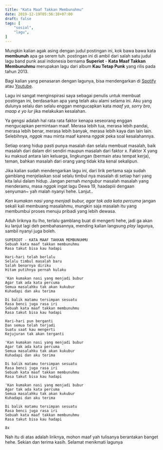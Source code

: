 ```yaml
---
title: "Kata Maaf Takkan Membunuhmu"
date: 2019-12-19T05:56:18+07:00
draft: false
tags: [
    "sosial",
    "lagu",
]
---
```


Mungkin kalian agak asing dengan judul postingan ini, kok bawa bawa kata **membunuh** apa ga serem tuh. postingan ini di ambil dari salah satu judul lagu band punk asal indonesia bernama **Superiot** - **Kata Maaf Takkan Membunuhmu** merupakan lagu dari album **Kau Tetap Punk** yang rilis pada tahun 2013.

Bagi kalian yang penasaran dengan lagunya, bisa mendengarkan di [Spotify](https://open.spotify.com/track/5I4GPsrTRCEnYQydHVIRhh?si=EypRiiQgQimbB28hbaU17g) atau [Youtube](https://www.youtube.com/watch?v=_q2npTPQWeQ).

Lagu ini sangat menginspirasi saya sebagai penulis untuk membuat postingan ini, berdasarkan apa yang telah aku alami selama ini. Aku yang dulunya selalu dan selalu enggan mengucapkan kata *maaf ya*, *sorry bro*, *maap e yo lur* jika melakukan kesalahan. 

Ya gengsi adalah hal rata rata faktor kenapa seseorang enggan mengucapkan permintaan maaf. Merasa lebih tua, merasa lebih pandai, merasa lebih benar, merasa lebih banyak, merasa lebih kaya dan lain lain. Selebihnya, *nggak* mau minta maaf karena *nggak* peka soal kesalahannya.

Setiap orang hidup pasti punya masalah dan selalu membuat masalah, baik masalah dari dalam diri sendiri maupun masalah dari faktor x. Faktor X yang ku maksud antara lain keluarga, lingkungan (bermain atau tempat kerja), teman, bahkan masalah dari orang yang tidak kita kenal sekalipun.

Jika kalian sudah mendengarkan lagu ini, dari lirik pertama saja sudah gamblang menjelaskan soal selalu timbul nya masalah di setiap hari yang kita lalui dalam hidup. Jangan pernah *mengubur* masalah masalah yang menderamu, masa *nggak* ingat lagu Dewa 19, haadapiii dengaan senyuman~ yah malah nyanyi hehe. Lanjut..

*Kan kumakan nasi yang menjadi bubur, agar tak ada kata percuma* jangan sekali kali membuang masalahmu, mungkin saja masalah itu yang membumbui proses menuju pribadi yang lebih dewasa.

Aduh liriknya itu lho, terlalu gamblang buat di mengerti hehe, jadi ga akan ku lanjut lagi deh pembahasannya, mending kalian langsung *play* lagunya, sambil nyanyi juga boleh.

```
SUPERIOT - KATA MAAF TAKKAN MEMBUNUHMU
Sebuah kata maaf takkan membunuhmu
Rasa takut bisa kau hadapi

Hari-hari telah berlalu
Selalu timbul masalah baru
Salah benarnya diriku
Hitam putihnya pernah kulaku

'Kan kumakan nasi yang menjadi bubur
Agar tak ada kata percuma
Semua masalahku tak akan kukubur
Kuhadapi dan aku terima

Di balik matamu tersimpan sesuatu
Rasa benci juga rasa iri
Sebuah kata maaf takkan membunuhmu
Rasa takut bisa kau hadapi

Hari-hari pun berganti
Dan semua telah terjadi
Suatu saat kau mengerti
Kejujuran tak akan terganti

'Kan kumakan nasi yang menjadi bubur
Agar tak ada kata percuma
Semua masalahku tak akan kukubur
Kuhadapi dan aku terima

Di balik matamu tersimpan sesuatu
Rasa benci juga rasa iri
Sebuah kata maaf takkan membunuhmu
Rasa takut bisa kau hadapi

'Kan kumakan nasi yang menjadi bubur
Agar tak ada kata percuma
Semua masalahku tak akan kukubur
Kuhadapi dan aku terima

Di balik matamu tersimpan sesuatu
Rasa benci juga rasa iri
Sebuah kata maaf takkan membunuhmu
Rasa takut bisa kau hadapi

8x
```

Nah itu di atas adalah liriknya, mohon maaf yah tulisanya berantakan banget hehe. Sekian dan terima kasih. Selamat menikmati lagunya 